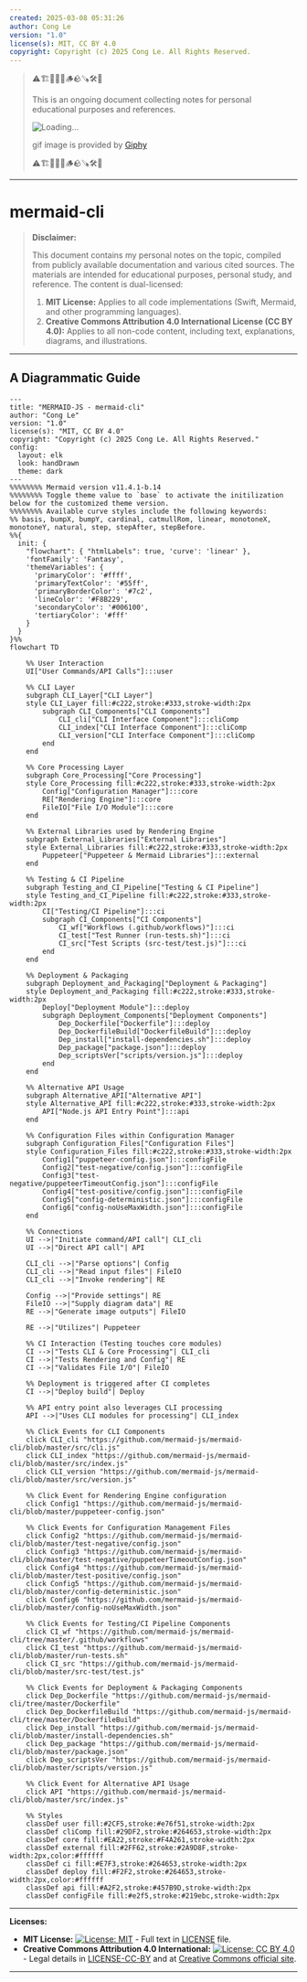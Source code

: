 ```yaml
---
created: 2025-03-08 05:31:26
author: Cong Le
version: "1.0"
license(s): MIT, CC BY 4.0
copyright: Copyright (c) 2025 Cong Le. All Rights Reserved.
---
```


> ⚠️🏗️🚧🦺🧱🪵🪨🪚🛠️👷
> 
> This is an ongoing document collecting notes for personal educational purposes and references. 
> 
> ![Loading...](https://media0.giphy.com/media/v1.Y2lkPTc5MGI3NjExeHJ4YXdtYjJpMDl0MzEwYmU4ZzBobG0waGNiN3MzNzR0d2R2NnMwNSZlcD12MV9pbnRlcm5hbF9naWZfYnlfaWQmY3Q9Zw/26gssNOlBJKjEM3yo/giphy.gif)
> 
> gif image is provided by [Giphy](https://giphy.com)
> 
> ⚠️🏗️🚧🦺🧱🪵🪨🪚🛠️👷

----


# mermaid-cli
> **Disclaimer:**
>
> This document contains my personal notes on the topic,
> compiled from publicly available documentation and various cited sources.
> The materials are intended for educational purposes, personal study, and reference.
> The content is dual-licensed:
> 1. **MIT License:** Applies to all code implementations (Swift, Mermaid, and other programming languages).
> 2. **Creative Commons Attribution 4.0 International License (CC BY 4.0):** Applies to all non-code content, including text, explanations, diagrams, and illustrations.
---


## A Diagrammatic Guide 




```mermaid
---
title: "MERMAID-JS - mermaid-cli"
author: "Cong Le"
version: "1.0"
license(s): "MIT, CC BY 4.0"
copyright: "Copyright (c) 2025 Cong Le. All Rights Reserved."
config:
  layout: elk
  look: handDrawn
  theme: dark
---
%%%%%%%% Mermaid version v11.4.1-b.14
%%%%%%%% Toggle theme value to `base` to activate the initilization below for the customized theme version.
%%%%%%%% Available curve styles include the following keywords:
%% basis, bumpX, bumpY, cardinal, catmullRom, linear, monotoneX, monotoneY, natural, step, stepAfter, stepBefore.
%%{
  init: {
    "flowchart": { "htmlLabels": true, 'curve': 'linear' },
    'fontFamily': 'Fantasy',
    'themeVariables': {
      'primaryColor': '#ffff',
      'primaryTextColor': '#55ff',
      'primaryBorderColor': '#7c2',
      'lineColor': '#F8B229',
      'secondaryColor': '#006100',
      'tertiaryColor': '#fff'
    }
  }
}%%
flowchart TD

    %% User Interaction
    UI["User Commands/API Calls"]:::user

    %% CLI Layer
    subgraph CLI_Layer["CLI Layer"]
    style CLI_Layer fill:#c222,stroke:#333,stroke-width:2px
        subgraph CLI_Components["CLI Components"]
            CLI_cli["CLI Interface Component"]:::cliComp
            CLI_index["CLI Interface Component"]:::cliComp
            CLI_version["CLI Interface Component"]:::cliComp
        end
    end

    %% Core Processing Layer
    subgraph Core_Processing["Core Processing"]
    style Core_Processing fill:#c222,stroke:#333,stroke-width:2px
        Config["Configuration Manager"]:::core
        RE["Rendering Engine"]:::core
        FileIO["File I/O Module"]:::core
    end

    %% External Libraries used by Rendering Engine
    subgraph External_Libraries["External Libraries"]
    style External_Libraries fill:#c222,stroke:#333,stroke-width:2px
        Puppeteer["Puppeteer & Mermaid Libraries"]:::external
    end

    %% Testing & CI Pipeline
    subgraph Testing_and_CI_Pipeline["Testing & CI Pipeline"]
    style Testing_and_CI_Pipeline fill:#c222,stroke:#333,stroke-width:2px
        CI["Testing/CI Pipeline"]:::ci
        subgraph CI_Components["CI Components"]
            CI_wf["Workflows (.github/workflows)"]:::ci
            CI_test["Test Runner (run-tests.sh)"]:::ci
            CI_src["Test Scripts (src-test/test.js)"]:::ci
        end
    end

    %% Deployment & Packaging
    subgraph Deployment_and_Packaging["Deployment & Packaging"]
    style Deployment_and_Packaging fill:#c222,stroke:#333,stroke-width:2px
        Deploy["Deployment Module"]:::deploy
        subgraph Deployment_Components["Deployment Components"]
            Dep_Dockerfile["Dockerfile"]:::deploy
            Dep_DockerfileBuild["DockerfileBuild"]:::deploy
            Dep_install["install-dependencies.sh"]:::deploy
            Dep_package["package.json"]:::deploy
            Dep_scriptsVer["scripts/version.js"]:::deploy
        end
    end

    %% Alternative API Usage
    subgraph Alternative_API["Alternative API"]
    style Alternative_API fill:#c222,stroke:#333,stroke-width:2px
        API["Node.js API Entry Point"]:::api
    end

    %% Configuration Files within Configuration Manager
    subgraph Configuration_Files["Configuration Files"]
    style Configuration_Files fill:#c222,stroke:#333,stroke-width:2px
        Config1["puppeteer-config.json"]:::configFile
        Config2["test-negative/config.json"]:::configFile
        Config3["test-negative/puppeteerTimeoutConfig.json"]:::configFile
        Config4["test-positive/config.json"]:::configFile
        Config5["config-deterministic.json"]:::configFile
        Config6["config-noUseMaxWidth.json"]:::configFile
    end

    %% Connections
    UI -->|"Initiate command/API call"| CLI_cli
    UI -->|"Direct API call"| API

    CLI_cli -->|"Parse options"| Config
    CLI_cli -->|"Read input files"| FileIO
    CLI_cli -->|"Invoke rendering"| RE

    Config -->|"Provide settings"| RE
    FileIO -->|"Supply diagram data"| RE
    RE -->|"Generate image outputs"| FileIO

    RE -->|"Utilizes"| Puppeteer

    %% CI Interaction (Testing touches core modules)
    CI -->|"Tests CLI & Core Processing"| CLI_cli
    CI -->|"Tests Rendering and Config"| RE
    CI -->|"Validates File I/O"| FileIO

    %% Deployment is triggered after CI completes
    CI -->|"Deploy build"| Deploy

    %% API entry point also leverages CLI processing
    API -->|"Uses CLI modules for processing"| CLI_index

    %% Click Events for CLI Components
    click CLI_cli "https://github.com/mermaid-js/mermaid-cli/blob/master/src/cli.js"
    click CLI_index "https://github.com/mermaid-js/mermaid-cli/blob/master/src/index.js"
    click CLI_version "https://github.com/mermaid-js/mermaid-cli/blob/master/src/version.js"

    %% Click Event for Rendering Engine configuration
    click Config1 "https://github.com/mermaid-js/mermaid-cli/blob/master/puppeteer-config.json"

    %% Click Events for Configuration Management Files
    click Config2 "https://github.com/mermaid-js/mermaid-cli/blob/master/test-negative/config.json"
    click Config3 "https://github.com/mermaid-js/mermaid-cli/blob/master/test-negative/puppeteerTimeoutConfig.json"
    click Config4 "https://github.com/mermaid-js/mermaid-cli/blob/master/test-positive/config.json"
    click Config5 "https://github.com/mermaid-js/mermaid-cli/blob/master/config-deterministic.json"
    click Config6 "https://github.com/mermaid-js/mermaid-cli/blob/master/config-noUseMaxWidth.json"

    %% Click Events for Testing/CI Pipeline Components
    click CI_wf "https://github.com/mermaid-js/mermaid-cli/tree/master/.github/workflows"
    click CI_test "https://github.com/mermaid-js/mermaid-cli/blob/master/run-tests.sh"
    click CI_src "https://github.com/mermaid-js/mermaid-cli/blob/master/src-test/test.js"

    %% Click Events for Deployment & Packaging Components
    click Dep_Dockerfile "https://github.com/mermaid-js/mermaid-cli/tree/master/Dockerfile"
    click Dep_DockerfileBuild "https://github.com/mermaid-js/mermaid-cli/tree/master/DockerfileBuild"
    click Dep_install "https://github.com/mermaid-js/mermaid-cli/blob/master/install-dependencies.sh"
    click Dep_package "https://github.com/mermaid-js/mermaid-cli/blob/master/package.json"
    click Dep_scriptsVer "https://github.com/mermaid-js/mermaid-cli/blob/master/scripts/version.js"

    %% Click Event for Alternative API Usage
    click API "https://github.com/mermaid-js/mermaid-cli/blob/master/src/index.js"

    %% Styles
    classDef user fill:#2CF5,stroke:#e76f51,stroke-width:2px
    classDef cliComp fill:#29DF2,stroke:#264653,stroke-width:2px
    classDef core fill:#EA22,stroke:#F4A261,stroke-width:2px
    classDef external fill:#2FF62,stroke:#2A9D8F,stroke-width:2px,color:#ffffff
    classDef ci fill:#E7F3,stroke:#264653,stroke-width:2px
    classDef deploy fill:#F2F2,stroke:#264653,stroke-width:2px,color:#ffffff
    classDef api fill:#A2F2,stroke:#457B9D,stroke-width:2px
    classDef configFile fill:#e2f5,stroke:#219ebc,stroke-width:2px

```





---
**Licenses:**

- **MIT License:**  [![License: MIT](https://img.shields.io/badge/License-MIT-yellow.svg)](LICENSE) - Full text in [LICENSE](LICENSE) file.
- **Creative Commons Attribution 4.0 International:** [![License: CC BY 4.0](https://licensebuttons.net/l/by/4.0/88x31.png)](LICENSE-CC-BY) - Legal details in [LICENSE-CC-BY](LICENSE-CC-BY) and at [Creative Commons official site](http://creativecommons.org/licenses/by/4.0/).

---
